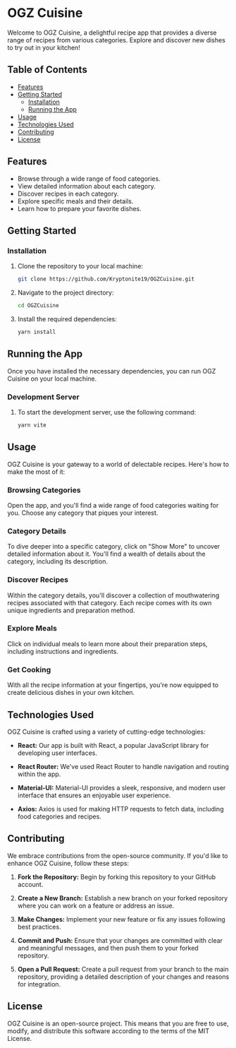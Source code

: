 # OGZ Cuisine

Welcome to OGZ Cuisine, a delightful recipe app that provides a diverse range of recipes from various categories. Explore and discover new dishes to try out in your kitchen!

## Table of Contents

- [Features](#features)
- [Getting Started](#getting-started)
  - [Installation](#installation)
  - [Running the App](#running-the-app)
- [Usage](#usage)
- [Technologies Used](#technologies-used)
- [Contributing](#contributing)
- [License](#license)

## Features

- Browse through a wide range of food categories.
- View detailed information about each category.
- Discover recipes in each category.
- Explore specific meals and their details.
- Learn how to prepare your favorite dishes.

## Getting Started

### Installation

1. Clone the repository to your local machine:

   ```bash
   git clone https://github.com/Kryptonite19/OGZCuisine.git

1. Navigate to the project directory:

   ```bash
   cd OGZCuisine

1. Install the required dependencies:

   ```bash
   yarn install

## Running the App
Once you have installed the necessary dependencies, you can run OGZ Cuisine on your local machine.

### Development Server


1. To start the development server, use the following command:

   ```bash
   yarn vite

## Usage

OGZ Cuisine is your gateway to a world of delectable recipes. Here's how to make the most of it:

### Browsing Categories

Open the app, and you'll find a wide range of food categories waiting for you. Choose any category that piques your interest.

### Category Details

To dive deeper into a specific category, click on "Show More" to uncover detailed information about it. You'll find a wealth of details about the category, including its description.

### Discover Recipes

Within the category details, you'll discover a collection of mouthwatering recipes associated with that category. Each recipe comes with its own unique ingredients and preparation method.

### Explore Meals

Click on individual meals to learn more about their preparation steps, including instructions and ingredients.

### Get Cooking

With all the recipe information at your fingertips, you're now equipped to create delicious dishes in your own kitchen.

## Technologies Used

OGZ Cuisine is crafted using a variety of cutting-edge technologies:

- **React:** Our app is built with React, a popular JavaScript library for developing user interfaces.

- **React Router:** We've used React Router to handle navigation and routing within the app.

- **Material-UI:** Material-UI provides a sleek, responsive, and modern user interface that ensures an enjoyable user experience.

- **Axios:** Axios is used for making HTTP requests to fetch data, including food categories and recipes.

## Contributing

We embrace contributions from the open-source community. If you'd like to enhance OGZ Cuisine, follow these steps:

1. **Fork the Repository:** Begin by forking this repository to your GitHub account.

2. **Create a New Branch:** Establish a new branch on your forked repository where you can work on a feature or address an issue.

3. **Make Changes:** Implement your new feature or fix any issues following best practices.

4. **Commit and Push:** Ensure that your changes are committed with clear and meaningful messages, and then push them to your forked repository.

5. **Open a Pull Request:** Create a pull request from your branch to the main repository, providing a detailed description of your changes and reasons for integration.

## License

OGZ Cuisine is an open-source project. This means that you are free to use, modify, and distribute this software according to the terms of the MIT License.
